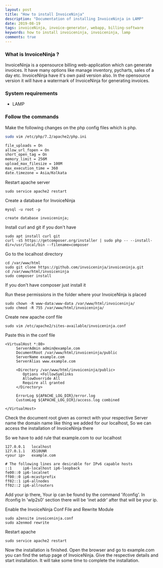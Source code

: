 ```yaml
---
layout: post
title: "How to install InvoiceNinja"
description: "Documentation of installing InvoiceNinja in LAMP"
date: 2019-08-19
tags: invoiceNinja, invoice-generator, webapp, billing-software
keywords: how to install invoiceninja, invoiceninja, lamp
comments: true
---
```


### What is InvoiceNinja ?
InvoiceNinja is a opensource billing web-application which can generate invoices. It have many options like manage inventory, pycharts, sales of a day etc. InvoiceNinja have it's own paid version also. In the opensource version it will have a watermark of InvoiceNinja for generating invoices.

### System requirements

* LAMP

### Follow the commands
Make the following changes on the php config files which is php.

```bash
sudo vim /etc/php/7.2/apache2/php.ini
```

```bash
file_uploads = On
allow_url_fopen = On
short_open_tag = On
memory_limit = 256M
upload_max_filesize = 100M
max_execution_time = 360
date.timezone = Asia/Kolkata
```

Restart apache server
```
sudo service apache2 restart
```

Create a database for InvoiceNinja
```
mysql -u root -p
```
```
create database invoiceninja;
```

Install curl and git if you don't have

```
sudo apt install curl git
curl -sS https://getcomposer.org/installer | sudo php -- --install-dir=/usr/local/bin --filename=composer
```

Go to the localhost directory
```
cd /var/www/html
sudo git clone https://github.com/invoiceninja/invoiceninja.git
cd /var/www/html/invoiceninja
sudo composer install
```
If you don't have composer just install it

Run these permissions in the folder where your InvoiceNinja is placed
```
sudo chown -R www-data:www-data /var/www/html/invoiceninja/
sudo chmod -R 755 /var/www/html/invoiceninja/
```

Create new apache conf file
```
sudo vim /etc/apache2/sites-available/invoiceninja.conf
```

Paste this in the conf file
```
<VirtualHost *:80>
     ServerAdmin admin@example.com
     DocumentRoot /var/www/html/invoiceninja/public
     ServerName example.com
     ServerAlias www.example.com

     <Directory /var/www/html/invoiceninja/public>
        Options +FollowSymlinks
        AllowOverride All
        Require all granted
     </Directory>

     ErrorLog ${APACHE_LOG_DIR}/error.log
     CustomLog ${APACHE_LOG_DIR}/access.log combined

</VirtualHost>
```

Check the document root given as correct with your respective
Server name the domain name like thing we added for our localhost, So we can access the installation of InvoiceNinja there

So we have to add rule that example.com to our localhost

```
127.0.0.1	localhost
127.0.1.1	X510UNR
<your ip>	example.com

# The following lines are desirable for IPv6 capable hosts
::1     ip6-localhost ip6-loopback
fe00::0 ip6-localnet
ff00::0 ip6-mcastprefix
ff02::1 ip6-allnodes
ff02::2 ip6-allrouters
```

Add your ip there, Your ip can be found by the command 'ifconfig'. In ifconfig In 'wlp2s0' section there will be 'inet addr' after that will be your ip.

Enable the InvoiceNinja Conf File and Rewrite Module

```
sudo a2ensite invoiceninja.conf
sudo a2enmod rewrite
```

Restart apache
```
sudo service apache2 restart
```

Now the installation is finished. Open the browser and go to example.com you can find the setup page of InvoiceNinja. Give the respective details and start installation. It will take some time to complete the installation.


